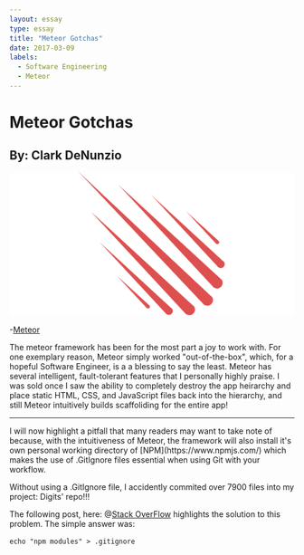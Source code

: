 ```yaml
---
layout: essay
type: essay
title: "Meteor Gotchas"
date: 2017-03-09
labels:
  - Software Engineering
  - Meteor
---
```


# Meteor Gotchas
## By: Clark DeNunzio

<img class="ui centered medium image" src="../images/meteor-logo.png">

-[Meteor](https://www.meteor.com/)

The meteor framework has been for the most part a joy to work with. For one exemplary reason, Meteor simply worked "out-of-the-box", which, for a hopeful Software Engineer, is a a blessing to say the least. Meteor has several intelligent, fault-tolerant features that I personally highly praise. I was sold once I saw the ability to completely destroy the app heirarchy and place static HTML, CSS, and JavaScript files back into the hierarchy, and still Meteor intuitively builds scaffoliding for the entire app!
<hr>
I will now highlight a pitfall that many readers may want to take note of because, with the intuitiveness of Meteor, the framework will also install it's own personal working directory of [NPM](https://www.npmjs.com/) which makes the use of .GitIgnore files essential when using Git with your workflow.

Without using a .GitIgnore file, I accidently commited over 7900 files into my project: Digits' repo!!! 

The following post, here: @[Stack OverFlow](http://stackoverflow.com/questions/10744305/how-to-create-gitignore-file) highlights the solution to this problem. The simple answer was:

```
echo "npm modules" > .gitignore
```
